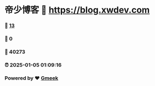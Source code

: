 # 帝少博客 :link: https://blog.xwdev.com 
### :page_facing_up: [13](https://blog.xwdev.com/tag.html) 
### :speech_balloon: 0 
### :hibiscus: 40273 
### :alarm_clock: 2025-01-05 01:09:16 
### Powered by :heart: [Gmeek](https://github.com/Meekdai/Gmeek)
